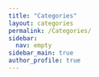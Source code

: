 ```yaml
---
title: "Categories"
layout: categories
permalink: /Categories/
sidebar:
  nav: empty
sidebar_main: true
author_profile: true
---
```

